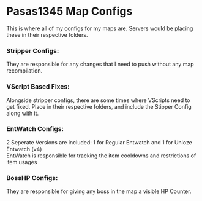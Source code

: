 # Pasas1345 Map Configs
This is where all of my configs for my maps are. Servers would be placing these in their respective folders.

### Stripper Configs:
They are responsible for any changes that I need to push without any map recompilation.

### VScript Based Fixes:
Alongside stripper configs, there are some times where VScripts need to get fixed.
Place in their respective folders, and include the Stipper Config along with it.

### EntWatch Configs:
2 Seperate Versions are included: 1 for Regular Entwatch and 1 for Unloze Entwatch (v4)  
EntWatch is responsible for tracking the item cooldowns and restrictions of item usages

### BossHP Configs:
They are responsible for giving any boss in the map a visible HP Counter.
